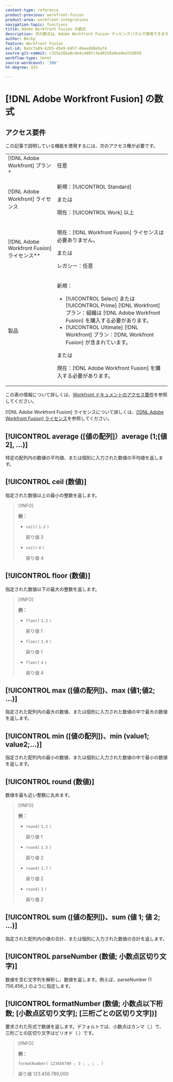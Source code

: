 ```yaml
---
content-type: reference
product-previous: workfront-fusion
product-area: workfront-integrations
navigation-topic: functions
title: Adobe Workfront Fusion の数式
description: 次の数式は、Adobe Workfront Fusion マッピングパネルで使用できます。
author: Becky
feature: Workfront Fusion
exl-id: 8a3c7a89-62b5-45e9-b857-8beedd0e5af4
source-git-commit: c325e16ba0cde4cd48fc3e40358a9ea9ed310659
workflow-type: tm+mt
source-wordcount: '306'
ht-degree: 91%

---
```


# [!DNL Adobe Workfront Fusion] の数式

<!--Audited: 4/2024-->

## アクセス要件

この記事で説明している機能を使用するには、次のアクセス権が必要です。

<table style="table-layout:auto"> 
 <col>  
 <col>  
 <tbody>  
  <tr>  
   <td role="rowheader">[!DNL Adobe Workfront] プラン*</td>  
   <td> <p>任意</p> </td>  
  </tr>  
  <tr data-mc-conditions="">  
   <td role="rowheader">[!DNL Adobe Workfront] ライセンス</td>  
   <td> <p>新規：[!UICONTROL Standard]</p><p>または</p><p>現在：[!UICONTROL Work] 以上</p> </td>  
  </tr>  
  <tr>  
   <td role="rowheader">[!DNL Adobe Workfront Fusion] ライセンス**</td>  
   <td> 
   <p>現在：[!DNL Workfront Fusion] ライセンスは必要ありません。</p> 
   <p>または</p> 
   <p>レガシー：任意 </p> 
   </td>  
  </tr>  
  <tr>  
   <td role="rowheader">製品</td>  
   <td> 
   <p>新規：</p> <ul><li>[!UICONTROL Select] または [!UICONTROL Prime] [!DNL Workfront] プラン：組織は [!DNL Adobe Workfront Fusion] を購入する必要があります。</li><li>[!UICONTROL Ultimate] [!DNL Workfront] プラン：[!DNL Workfront Fusion] が含まれています。</li></ul> 
   <p>または</p> 
   <p>現在：[!DNL Adobe Workfront Fusion] を購入する必要があります。</p> 
   </td>  
  </tr> 
 </tbody>  
</table>

この表の情報について詳しくは、[Workfront ドキュメントのアクセス要件](/help/quicksilver/administration-and-setup/add-users/access-levels-and-object-permissions/access-level-requirements-in-documentation.md)を参照してください。

[!DNL Adobe Workfront Fusion] ライセンスについて詳しくは、[[!DNL Adobe Workfront Fusion] ライセンス](../../workfront-fusion/get-started/license-automation-vs-integration.md)を参照してください。

## [!UICONTROL average ([値の配列]）average (1;[値2], ...)]

特定の配列内の数値の平均値、または個別に入力された数値の平均値を返します。

## [!UICONTROL ceil (数値)]

指定された数値以上の最小の整数を返します。

>[!INFO]
>
>**例：**
>
>* `ceil(` `1.2` `)`
>
>   戻り値 2
>
>* `ceil(` `4` `)`
>
>   戻り値 4

## [!UICONTROL floor (数値)]

指定された数値以下の最大の整数を返します。

>[!INFO]
>
>**例：**
>
>* `floor(` `1.2` `)`
>
>   戻り値 1
>
>* `floor(` `1.9` `)`
>
>   戻り値 1
>
>* `floor(` `4` `)`
>
>   戻り値 4

## [!UICONTROL max ([値の配列])、max (値1;値2; ...)]

指定された配列内の最大の数値、または個別に入力された数値の中で最大の数値を返します。

## [!UICONTROL min ([値の配列])、min (value1; value2;...)]

指定された配列内の最小の数値、または個別に入力された数値の中で最小の数値を返します。

## [!UICONTROL round (数値)]

数値を最も近い整数に丸めます。

>[!INFO]
>
>**例：**
>
>* `round(` `1.2` `)`
>
>   戻り値 1
>
>* `round(` `1.5` `)`
>
>   戻り値 2
>
>* `round(` `1.7` `)`
>
>   戻り値 2
> 
>* `round(` `2` `)`
>
>   戻り値 2

## [!UICONTROL sum ([値の配列])、sum (値 1; 値 2; ...)]

指定された配列内の値の合計、または個別に入力された数値の合計を返します。

## [!UICONTROL parseNumber (数値; 小数点区切り文字)]

数値を含む文字列を解析し、数値を返します。例えば、parseNumber (1 756,456;,) のように指定します。

## [!UICONTROL formatNumber (数値; 小数点以下桁数; [小数点区切り文字]; [三桁ごとの区切り文字])]

要求された形式で数値を返します。デフォルトでは、小数点はカンマ（,）で、三桁ごとの区切り文字はピリオド（.）です。

>[!INFO]
>
>**例：**
>
>`formatNumber( 123456789 ; 3 ; , ; . )`
>
>戻り値 123.456.789,000
